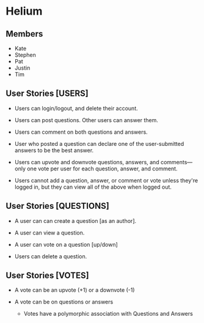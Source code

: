 # Helium

## Members

* Kate
* Stephen
* Pat
* Justin
* Tim

## User Stories [USERS]

* Users can login/logout, and delete their account.

* Users can post questions. Other users can answer them.

* Users can comment on both questions and answers.

* User who posted a question can declare one of the user-submitted answers to be the best answer.

* Users can upvote and downvote questions, answers, and comments—only one vote per user for each question, answer, and comment.

* Users cannot add a question, answer, or comment or vote unless they're logged in, but they can view all of the above when logged out.

## User Stories [QUESTIONS]

* A user can can create a question [as an author].

* A user can view a question.

* A user can vote on a question [up/down]

* Users can delete a question.

## User Stories [VOTES]

* A vote can be an upvote (+1) or a downvote (-1)

* A vote can be on questions or answers 

    * Votes have a polymorphic association with Questions and Answers

